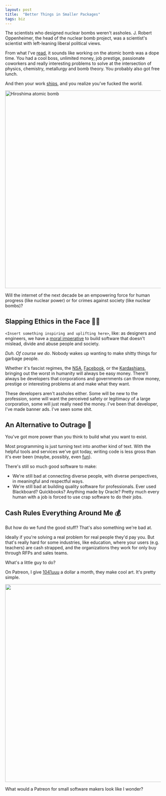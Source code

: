 ```yaml
---
layout: post
title:  "Better Things in Smaller Packages"
tags: biz
---
```


The scientists who designed nuclear bombs weren't assholes. J. Robert Oppenheimer, the head of the nuclear bomb project, was a scientist's scientist with left-leaning liberal political views.

From what I've [read](https://en.wikipedia.org/wiki/J._Robert_Oppenheimer#Manhattan_Project), it sounds like working on the atomic bomb was a dope time. You had a cool boss, unlimited money, job prestige, passionate coworkers and really interesting problems to solve at the intersection of physics, chemistry, metallurgy and bomb theory. You probably also got free lunch.

And then your work [ships](http://www.english.illinois.edu/maps/poets/g_l/levine/bombing.htm), and you realize you've fucked the world.

<img src="http://www.english.illinois.edu/maps/poets/g_l/levine/bomb/hiro1.gif" alt="Hiroshima atomic bomb" class="large" width="640">

Will the internet of the next decade be an empowering force for human progress (like nuclear power) or for crimes against society (like nuclear bombs)?

## Slapping Ethics in the Face 🙋🏻

`<Insert something inspiring and uplifting here>`, like: as designers and engineers, we have a [moral imperative](https://twitter.com/EmilyGorcenski/status/798203556415143937) to build software that doesn't mislead, divide and abuse people and society.

_Duh. Of course we do_. Nobody wakes up wanting to make shitty things for garbage people.

Whether it's fascist regimes, the [NSA](https://www.technologyreview.com/s/519281/cryptographers-have-an-ethics-problem/), [Facebook](http://www.japantimes.co.jp/opinion/2016/11/27/commentary/world-commentary/will-facebook-chinas-propaganda-tool/), or the [Kardashians](http://www.imdb.com/title/tt1086761/), bringing out the worst in humanity will always be easy money. There'll always be developers that corporations and governments can throw money, prestige or interesting problems at and make what they want.

These developers aren't assholes either. Some will be new to the profession, some will want the perceived safety or legitimacy of a large corporation, some will just really need the money. I've been that developer, I've made banner ads. I've seen some shit.

## An Alternative to Outrage 🌚

You've got more power than you think to build what you want to exist.

Most programming is just turning text into another kind of text.  With the helpful tools and services we've got today, writing code is less gross than it's ever been (maybe, possibly, even [fun](https://gomix.com)).

There's still so much good software to make:

- We're still bad at connecting diverse people, with diverse perspectives, in meaningful and respectful ways.
- We're still bad at building quality software for professionals. Ever used Blackboard? Quickbooks? Anything made by Oracle? Pretty much every human with a job is forced to use crap software to do their jobs.

## Cash Rules Everything Around Me 💰

But how do we fund the good stuff? That's also something we're bad at.

Ideally if you're solving a real problem for real people they'd pay you. But that's really hard for some industries, like education, where your users (e.g. teachers) are cash strapped, and the organizations they work for only buy through RFPs and sales teams.

What's a little guy to do?

On Patreon, I give [1041uuu](https://www.patreon.com/1041uuu/posts) a dollar a month, they make cool art. It's pretty simple.

<a href="https://www.patreon.com/1041uuu">
<img class="large" width="640" src="http://68.media.tumblr.com/f77b16cc0af3b52abccbfd1de1aa3569/tumblr_oij4ithMKC1qze3hdo1_r2_500.gif">
</a>

What would a Patreon for small software makers look like I wonder?
